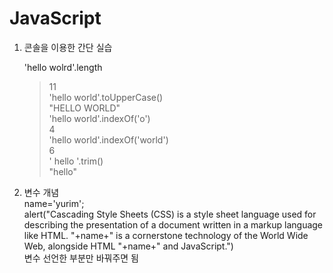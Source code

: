 # JavaScript

1. 콘솔을 이용한 간단 실습  

   'hello wolrd'.length  
   > 11  
   'hello world'.toUpperCase()  
   > "HELLO WORLD"    
   'hello world'.indexOf('o')  
   > 4  
   'hello world'.indexOf('world')  
   > 6  
   '           hello         '.trim()  
   > "hello"  

2. 변수 개념      
name='yurim';       
alert("Cascading Style Sheets (CSS) is a style sheet language used for describing the presentation of a document written in a markup language like HTML. "+name+" is a cornerstone technology of the World Wide Web, alongside HTML "+name+" and JavaScript.")    
변수 선언한 부분만 바꿔주면 됨  
